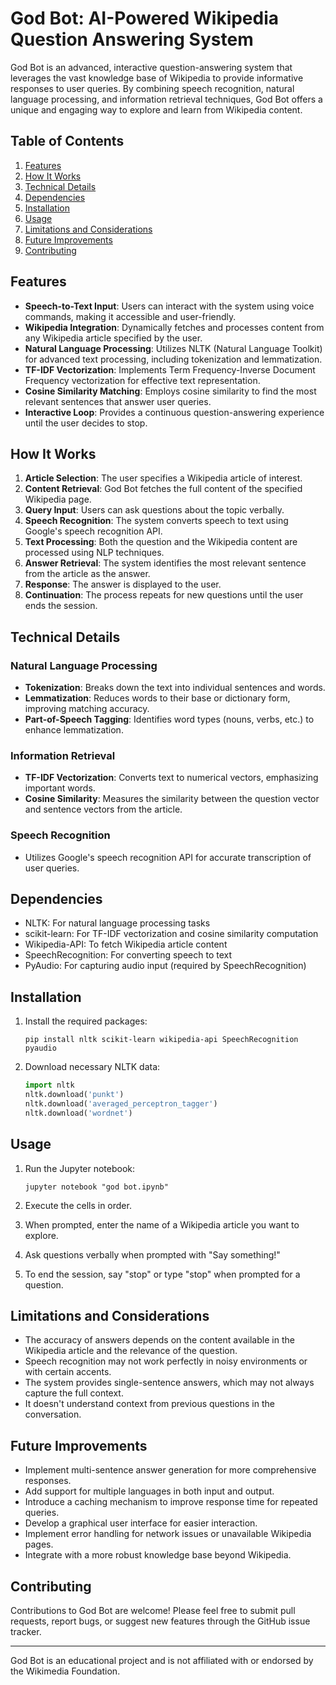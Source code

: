 # God Bot: AI-Powered Wikipedia Question Answering System

God Bot is an advanced, interactive question-answering system that leverages the vast knowledge base of Wikipedia to provide informative responses to user queries. By combining speech recognition, natural language processing, and information retrieval techniques, God Bot offers a unique and engaging way to explore and learn from Wikipedia content.

## Table of Contents
1. [Features](#features)
2. [How It Works](#how-it-works)
3. [Technical Details](#technical-details)
4. [Dependencies](#dependencies)
5. [Installation](#installation)
6. [Usage](#usage)
7. [Limitations and Considerations](#limitations-and-considerations)
8. [Future Improvements](#future-improvements)
9. [Contributing](#contributing)

## Features

- **Speech-to-Text Input**: Users can interact with the system using voice commands, making it accessible and user-friendly.
- **Wikipedia Integration**: Dynamically fetches and processes content from any Wikipedia article specified by the user.
- **Natural Language Processing**: Utilizes NLTK (Natural Language Toolkit) for advanced text processing, including tokenization and lemmatization.
- **TF-IDF Vectorization**: Implements Term Frequency-Inverse Document Frequency vectorization for effective text representation.
- **Cosine Similarity Matching**: Employs cosine similarity to find the most relevant sentences that answer user queries.
- **Interactive Loop**: Provides a continuous question-answering experience until the user decides to stop.

## How It Works

1. **Article Selection**: The user specifies a Wikipedia article of interest.
2. **Content Retrieval**: God Bot fetches the full content of the specified Wikipedia page.
3. **Query Input**: Users can ask questions about the topic verbally.
4. **Speech Recognition**: The system converts speech to text using Google's speech recognition API.
5. **Text Processing**: Both the question and the Wikipedia content are processed using NLP techniques.
6. **Answer Retrieval**: The system identifies the most relevant sentence from the article as the answer.
7. **Response**: The answer is displayed to the user.
8. **Continuation**: The process repeats for new questions until the user ends the session.

## Technical Details

### Natural Language Processing
- **Tokenization**: Breaks down the text into individual sentences and words.
- **Lemmatization**: Reduces words to their base or dictionary form, improving matching accuracy.
- **Part-of-Speech Tagging**: Identifies word types (nouns, verbs, etc.) to enhance lemmatization.

### Information Retrieval
- **TF-IDF Vectorization**: Converts text to numerical vectors, emphasizing important words.
- **Cosine Similarity**: Measures the similarity between the question vector and sentence vectors from the article.

### Speech Recognition
- Utilizes Google's speech recognition API for accurate transcription of user queries.

## Dependencies

- NLTK: For natural language processing tasks
- scikit-learn: For TF-IDF vectorization and cosine similarity computation
- Wikipedia-API: To fetch Wikipedia article content
- SpeechRecognition: For converting speech to text
- PyAudio: For capturing audio input (required by SpeechRecognition)

## Installation

1. Install the required packages:
   ```
   pip install nltk scikit-learn wikipedia-api SpeechRecognition pyaudio
   ```

2. Download necessary NLTK data:
   ```python
   import nltk
   nltk.download('punkt')
   nltk.download('averaged_perceptron_tagger')
   nltk.download('wordnet')
   ```

## Usage

1. Run the Jupyter notebook:
   ```
   jupyter notebook "god bot.ipynb"
   ```

2. Execute the cells in order.

3. When prompted, enter the name of a Wikipedia article you want to explore.

4. Ask questions verbally when prompted with "Say something!"

5. To end the session, say "stop" or type "stop" when prompted for a question.

## Limitations and Considerations

- The accuracy of answers depends on the content available in the Wikipedia article and the relevance of the question.
- Speech recognition may not work perfectly in noisy environments or with certain accents.
- The system provides single-sentence answers, which may not always capture the full context.
- It doesn't understand context from previous questions in the conversation.

## Future Improvements

- Implement multi-sentence answer generation for more comprehensive responses.
- Add support for multiple languages in both input and output.
- Introduce a caching mechanism to improve response time for repeated queries.
- Develop a graphical user interface for easier interaction.
- Implement error handling for network issues or unavailable Wikipedia pages.
- Integrate with a more robust knowledge base beyond Wikipedia.

## Contributing

Contributions to God Bot are welcome! Please feel free to submit pull requests, report bugs, or suggest new features through the GitHub issue tracker.

---

God Bot is an educational project and is not affiliated with or endorsed by the Wikimedia Foundation.
